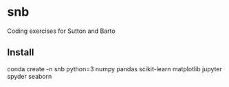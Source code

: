 # snb
Coding exercises for Sutton and Barto

## Install
conda create -n snb python=3 numpy pandas scikit-learn matplotlib jupyter spyder seaborn
